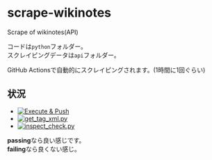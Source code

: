 # scrape-wikinotes
Scrape of wikinotes(API)

コードは`python`フォルダー。  
スクレイピングデータは`api`フォルダー。

GitHub Actionsで自動的にスクレイピングされます。(1時間に1回ぐらい)

## 状況
 - [![Execute & Push](https://github.com/tamagoez/scrape-wikinotes/actions/workflows/execute_push.yml/badge.svg)](https://github.com/tamagoez/scrape-wikinotes/actions/workflows/execute_push.yml)
 - [![get_tag_xml.py](https://github.com/tamagoez/scrape-wikinotes/actions/workflows/get_tag_xml.yml/badge.svg)](https://github.com/tamagoez/scrape-wikinotes/actions/workflows/get_tag_xml.yml)
 - [![inspect_check.py](https://github.com/tamagoez/scrape-wikinotes/actions/workflows/inspect_check.yml/badge.svg)](https://github.com/tamagoez/scrape-wikinotes/actions/workflows/inspect_check.yml)

**passing**なら良い感じです。  
**failing**なら良くない感じ。
